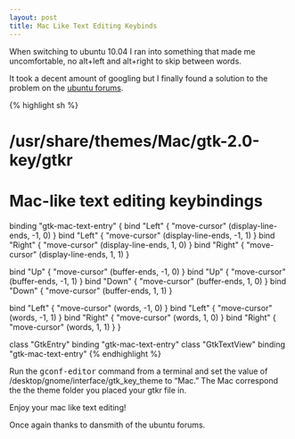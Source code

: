 ```yaml
---
layout: post
title: Mac Like Text Editing Keybinds
---
```

When switching to ubuntu 10.04 I ran into something that made me uncomfortable, no alt+left and alt+right to skip between words.

It took a decent amount of googling but I finally found a solution to the problem on the <a href="http://ubuntuforums.org/showthread.php?p=7522446">ubuntu forums</a>.

{% highlight sh %}
# /usr/share/themes/Mac/gtk-2.0-key/gtkr
# Mac-like text editing keybindings

binding "gtk-mac-text-entry"
{
  bind "<ctrl>Left" { "move-cursor" (display-line-ends, -1, 0) }
  bind "<shift><ctrl>Left" { "move-cursor" (display-line-ends, -1, 1) }
  bind "<ctrl>Right" { "move-cursor" (display-line-ends, 1, 0) }
  bind "<shift><ctrl>Right" { "move-cursor" (display-line-ends, 1, 1) }

  bind "<ctrl>Up" { "move-cursor" (buffer-ends, -1, 0) }
  bind "<shift><ctrl>Up" { "move-cursor" (buffer-ends, -1, 1) }
  bind "<ctrl>Down" { "move-cursor" (buffer-ends, 1, 0) }
  bind "<shift><ctrl>Down" { "move-cursor" (buffer-ends, 1, 1) }

  bind "<alt>Left" { "move-cursor" (words, -1, 0) }
  bind "<shift><alt>Left" { "move-cursor" (words, -1, 1) }
  bind "<alt>Right" { "move-cursor" (words, 1, 0) }
  bind "<shift><alt>Right" { "move-cursor" (words, 1, 1) }
}

class "GtkEntry" binding "gtk-mac-text-entry"
class "GtkTextView" binding "gtk-mac-text-entry"
{% endhighlight %}

Run the <span style="font-family: monospace">gconf-editor</span> command from a terminal and set the value of /desktop/gnome/interface/gtk_key_theme to “Mac.” The Mac correspond the the theme folder you placed your gtkr file in.

Enjoy your mac like text editing!

Once again thanks to dansmith of the ubuntu forums.
